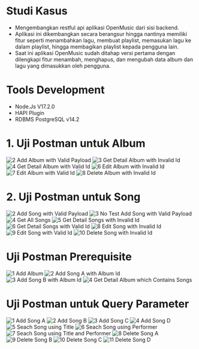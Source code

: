 # Studi Kasus
- Mengembangkan restful api aplikasi OpenMusic dari sisi backend. 
- Aplikasi ini dikembangkan secara berangsur hingga nantinya memiliki fitur seperti menambahkan lagu, membuat playlist, memasukan lagu ke dalam playlist, hingga membagikan playlist kepada pengguna lain. 
- Saat ini aplikasi OpenMusic sudah ditahap versi pertama dengan dilengkapi fitur menambah, menghapus, dan mengubah data album dan lagu yang dimasukkan oleh pengguna.

# Tools Development
- Node.Js V17.2.0
- HAPI Plugin
- RDBMS PostgreSQL v14.2

# 1. Uji Postman untuk Album
![2  Add Album with Valid Payload](https://user-images.githubusercontent.com/60762912/164225768-8f84fc79-7819-4f33-a8fc-d73069b3868c.PNG)
![3  Get Detail Album with Invalid Id](https://user-images.githubusercontent.com/60762912/164226041-0a6f1b19-d112-449b-8798-fb35a797f22d.PNG)
![4  Get Detail Album with Valid Id](https://user-images.githubusercontent.com/60762912/164226068-dd422911-88ad-4c00-89ee-0da7e51854b1.PNG)
![6  Edit Album with Invalid Id](https://user-images.githubusercontent.com/60762912/164226073-2901e720-941a-46ce-a3e2-98eff5fc9b99.PNG)
![7  Edit Album with Valid Id](https://user-images.githubusercontent.com/60762912/164226076-7e4c7c39-1c1d-4d3c-ba80-bf573aada493.PNG)
![8  Delete Album with Invalid Id](https://user-images.githubusercontent.com/60762912/164226078-9b1c5431-22a4-4a79-ba9c-2509aef4504f.PNG)

# 2. Uji Postman untuk Song
![2  Add Song with Valid Payload](https://user-images.githubusercontent.com/60762912/164226304-87b272d8-9dcd-4099-b935-b324038678d3.PNG)
![3   No Test  Add Song with Valid Payload](https://user-images.githubusercontent.com/60762912/164226307-081adebe-a138-479c-8e3a-77ceb5e58c95.PNG)
![4  Get All Songs](https://user-images.githubusercontent.com/60762912/164226310-9bc2ca5d-5296-4406-8a5c-08eca2aeeabd.PNG)
![5  Get Detail Songs with Invalid Id](https://user-images.githubusercontent.com/60762912/164226313-5fa5fce2-5da8-497d-b467-350b87c83961.PNG)
![6  Get Detail Songs with Valid Id](https://user-images.githubusercontent.com/60762912/164226318-cd1d05c6-01e1-415a-b1de-5071188e39cd.PNG)
![8  Edit Song with Invalid Id](https://user-images.githubusercontent.com/60762912/164226320-cebb2c3e-8466-4c62-8f58-0f3104b6d785.PNG)
![9  Edit Song with Valid Id](https://user-images.githubusercontent.com/60762912/164226322-d9f685ad-15fe-461d-aa70-580f3385d11f.PNG)
![10  Delete Song with Invalid Id](https://user-images.githubusercontent.com/60762912/164226337-7b15ee9f-af30-4d38-ab20-eea64dc7b4ee.PNG)

# Uji Postman Prerequisite
![1  Add Album](https://user-images.githubusercontent.com/60762912/164226586-1cd11804-c575-4d22-aa3a-d61e7585fbfc.PNG)
![2  Add Song A with Album Id](https://user-images.githubusercontent.com/60762912/164226593-3bcd5bdd-967a-4d80-bcd5-05da1a7d1781.PNG)
![3  Add Song B with Album Id](https://user-images.githubusercontent.com/60762912/164226599-46a6938d-1389-448d-8564-e2f4dece1d90.PNG)
![4  Get Detail Album which Contains Songs](https://user-images.githubusercontent.com/60762912/164226608-d455772f-7eb8-4377-bde1-49b775c9aad0.PNG)

# Uji Postman untuk Query Parameter
![1  Add Song A](https://user-images.githubusercontent.com/60762912/164226772-e5089af7-2979-42ba-a84c-2979c9597829.PNG)
![2  Add Song B](https://user-images.githubusercontent.com/60762912/164226785-5f4c9df6-0b06-44ea-8866-124cd7e3c2a7.PNG)
![3  Add Song C](https://user-images.githubusercontent.com/60762912/164226797-e390b24b-595d-4b07-8945-d975496da33a.PNG)
![4  Add Song D](https://user-images.githubusercontent.com/60762912/164226804-c40ecf74-9da8-4809-b42e-c732e0dc1f2f.PNG)
![5  Seach Song using Title](https://user-images.githubusercontent.com/60762912/164226808-2b4efc9d-a067-489e-b9bf-f1d93764b488.PNG)
![6  Seach Song using Performer](https://user-images.githubusercontent.com/60762912/164226819-787aef8c-4ccc-451c-9855-7f03ab4ed530.PNG)
![7  Seach Song using Title and Performer](https://user-images.githubusercontent.com/60762912/164226824-65fd036d-6e72-4bb8-a5fd-1e4a8bfdc8b2.PNG)
![8  Delete Song A](https://user-images.githubusercontent.com/60762912/164226828-41d4e6f1-4ff8-49e1-8b4b-ca39f7c42b3b.PNG)
![9  Delete Song B](https://user-images.githubusercontent.com/60762912/164226830-8be404ed-6254-47d8-a380-c42e390f7145.PNG)
![10  Delete Song C](https://user-images.githubusercontent.com/60762912/164226834-e1064b90-e1f5-4050-b027-3a8c8850d8a3.PNG)
![11  Delete Song D](https://user-images.githubusercontent.com/60762912/164226845-f5a8440b-4f37-4fd7-8af3-16215707f05f.PNG)
 

